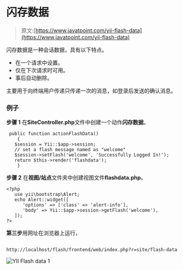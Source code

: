 # 闪存数据

> 原文:[https://www.javatpoint.com/yii-flash-data](https://www.javatpoint.com/yii-flash-data)

闪存数据是一种会话数据，具有以下特点。

*   在一个请求中设置。
*   仅在下次请求时可用。
*   事后自动删除。

主要用于向终端用户传递只传递一次的消息，如登录后发送的确认消息。

### 例子

**步骤 1** 在**SiteController.php**文件中创建一个动作**闪存数据**。

```
 public function actionFlashData() 
    { 
   $session = Yii::$app->session; 
   // set a flash message named as "welcome" 
   $session->setFlash('welcome', 'Successfully Logged In!'); 
   return $this->render('flashdata'); 
    } 

```

**步骤 2** 在**视图/站点**文件夹中创建视图文件**flashdata.php**。

```
<?php 
   use yii\bootstrap\Alert; 
   echo Alert::widget([ 
      'options' => ['class' => 'alert-info'], 
      'body' => Yii::$app->session->getFlash('welcome'), 
   ]); 
?>

```

**第三步**用网址在浏览器上运行，

```

http://localhost/flash/frontend/web/index.php?r=site/flash-data

```

![YII Flash data 1](../Images/be777059367c47821825c8c00f12fb46.png)